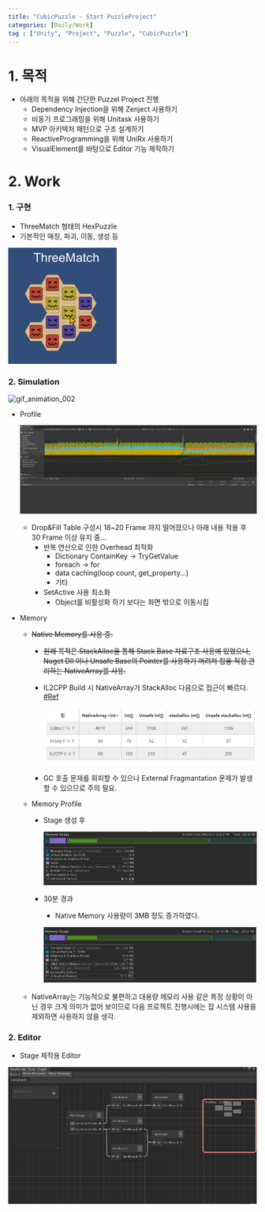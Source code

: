```yaml
---
title: "CubicPuzzle - Start PuzzleProject"
categories: [Daily/Work]
tag : ["Unity", "Project", "Puzzle", "CubicPuzzle"]
---
```




# 1. 목적

- 아래의 목적을 위해 간단한 Puzzel Project 진행
  - Dependency Injection을 위해 Zenject 사용하기
  - 비동기 프로그래밍을 위해 Unitask 사용하기
  - MVP 아키텍처 패턴으로 구조 설계하기
  - ReactiveProgramming을 위해 UniRx 사용하기
  - VisualElement를 바탕으로 Editor 기능 제작하기



# 2. Work

### 1. 구현

- ThreeMatch 형태의 HexPuzzle
- 기본적인 매칭, 파괴, 이동, 생성 등

![ThreeMatch](https://raw.githubusercontent.com/hns17/ImageContainer/9b72e213e2ddcf490fdf96211c76a9d858c57915/img/ThreeMatch.gif)

### 2. Simulation

![gif_animation_002](https://raw.githubusercontent.com/hns17/ImageContainer/main/img/gif_animation_002-1657289632295.gif)

- Profile

  ![image-20220708225911538](https://raw.githubusercontent.com/hns17/ImageContainer/main/img/image-20220708225911538.png)

  - Drop&Fill Table 구성시 18~20 Frame 까지 떨어졌으나 아래 내용 적용 후  30 Frame 이상 유지 중...
    - 반복 연산으로 인한 Overhead 최적화
      - Dictionary ContainKey -> TryGetValue
      - foreach -> for
      - data caching(loop count, get_property...)
      - 기타
    - SetActive 사용 최소화
      - Object를 비활성화 하기 보다는 화면 밖으로 이동시킴

- Memory

  - ~~Native Memory를 사용 중.~~

    - ~~원래 목적은 StackAlloc을 통해 Stack Base 자료구조 사용에 있었으나, Nuget Dll 이나 Unsafe Base의 Pointer를 사용하기 꺼려져 힙을 직접 관리하는 NativeArray를 사용.~~

    - IL2CPP Build 시 NativeArray가 StackAlloc 다음으로 접근이  빠르다. [#Ref](https://qiita.com/pCYSl5EDgo/items/2901604b72cbb2764940)

      ![image-20220708234852478](https://raw.githubusercontent.com/hns17/ImageContainer/main/img/image-20220708234852478.png)

    - GC 호출 문제를 회피할 수 있으나 External Fragmantation 문제가 발생 할 수 있으므로 주의 필요.

  - Memory Profile

    - Stage 생성 후

      ![image-20220708235359255](https://raw.githubusercontent.com/hns17/ImageContainer/main/img/image-20220708235359255.png)

    - 30분 경과

      - Native Memory 사용량이 3MB 정도 증가하였다.

      ![image-20220708235434335](https://raw.githubusercontent.com/hns17/ImageContainer/main/img/image-20220708235434335.png)

  - NativeArray는 기능적으로 불편하고 대용량 메모리 사용 같은 특정 상황이 아닌 경우 크게 의미가 없어 보이므로 다음 프로젝트 진행시에는 잡 시스템 사용을 제외하면 사용하지 않을 생각.



### 2. Editor

- Stage 제작용 Editor 

<img src = "https://raw.githubusercontent.com/hns17/ImageContainer/main/img/CubicPuzzleEdit.gif" allign = "left" />